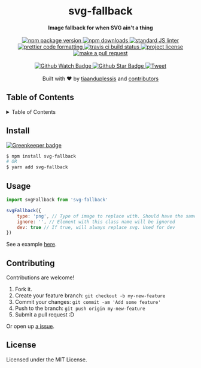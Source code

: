
<h1 align="center">svg-fallback</h1>
<div align="center">
  <strong>Image fallback for when SVG ain't a thing</strong>
</div>
<br>
<div align="center">
  <a href="https://npmjs.org/package/svg-fallback">
    <img src="https://img.shields.io/npm/v/svg-fallback.svg?style=flat-square" alt="npm package version" />
  </a>
  <a href="https://npmjs.org/package/svg-fallback">
  <img src="https://img.shields.io/npm/dm/svg-fallback.svg?style=flat-square" alt="npm downloads" />
  </a>
  <a href="https://github.com/feross/standard">
    <img src="https://img.shields.io/badge/code%20style-standard-brightgreen.svg?style=flat-square" alt="standard JS linter" />
  </a>
  <a href="https://github.com/prettier/prettier">
    <img src="https://img.shields.io/badge/styled_with-prettier-ff69b4.svg?style=flat-square" alt="prettier code formatting" />
  </a>
  <a href="https://travis-ci.org/tiaanduplessis/svg-fallback">
    <img src="https://img.shields.io/travis/tiaanduplessis/svg-fallback.svg?style=flat-square" alt="travis ci build status" />
  </a>
  <a href="https://github.com/tiaanduplessis/svg-fallback/blob/master/LICENSE">
    <img src="https://img.shields.io/npm/l/svg-fallback.svg?style=flat-square" alt="project license" />
  </a>
  <a href="http://makeapullrequest.com">
    <img src="https://img.shields.io/badge/PRs-welcome-brightgreen.svg?style=flat-square" alt="make a pull request" />
  </a>
</div>
<br>
<div align="center">
  <a href="https://github.com/tiaanduplessis/svg-fallback/watchers">
    <img src="https://img.shields.io/github/watchers/tiaanduplessis/svg-fallback.svg?style=social" alt="Github Watch Badge" />
  </a>
  <a href="https://github.com/tiaanduplessis/svg-fallback/stargazers">
    <img src="https://img.shields.io/github/stars/tiaanduplessis/svg-fallback.svg?style=social" alt="Github Star Badge" />
  </a>
  <a href="https://twitter.com/intent/tweet?text=Check%20out%20svg-fallback!%20https://github.com/tiaanduplessis/svg-fallback%20%F0%9F%91%8D">
    <img src="https://img.shields.io/twitter/url/https/github.com/tiaanduplessis/svg-fallback.svg?style=social" alt="Tweet" />
  </a>
</div>
<br>
<div align="center">
  Built with ❤︎ by <a href="https://github.com/tiaanduplessis">tiaanduplessis</a> and <a href="https://github.com/tiaanduplessis/svg-fallback/contributors">contributors</a>
</div>

<h2>Table of Contents</h2>
<details>
  <summary>Table of Contents</summary>
  <li><a href="#install">Install</a></li>
  <li><a href="#usage">Usage</a></li>
  <li><a href="#contribute">Contribute</a></li>
  <li><a href="#license">License</a></li>
</details>

## Install

[![Greenkeeper badge](https://badges.greenkeeper.io/tiaanduplessis/svg-fallback.svg)](https://greenkeeper.io/)

```sh
$ npm install svg-fallback
# OR
$ yarn add svg-fallback
```

## Usage

```js
import svgFallback from 'svg-fallback'

svgFallback({
    type: 'png', // Type of image to replace with. Should have the same name as the svg and be in the same directory
    ignore: '', // Element with this class name will be ignored
    dev: true // If true, will always replace svg. Used for dev
})

```

See a example [here](example).

## Contributing

Contributions are welcome!

1. Fork it.
2. Create your feature branch: `git checkout -b my-new-feature`
3. Commit your changes: `git commit -am 'Add some feature'`
4. Push to the branch: `git push origin my-new-feature`
5. Submit a pull request :D

Or open up [a issue](https://github.com/tiaanduplessis/svg-fallback/issues).

## License

Licensed under the MIT License.
